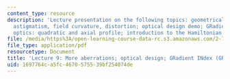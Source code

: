 ```yaml
---
content_type: resource
description: 'Lecture presentation on the following topics: geometrical aberrations;
  astigmatism, field curvature, distortion; optical design demo; GRadient INdex (GRIN)
  optics: quadratic and axial profile; introduction to the Hamiltonian formulation.'
file: /media/https%3A/open-learning-course-data-rc.s3.amazonaws.com/2-71-optics-spring-2009/1697764ca5fc4670575539bf254074de_MIT2_71S09_lec09.pdf
file_type: application/pdf
resourcetype: Document
title: 'Lecture 9: More aberrations; optical design; GRadient INdex (GRIN)'
uid: 1697764c-a5fc-4670-5755-39bf254074de
---
```

